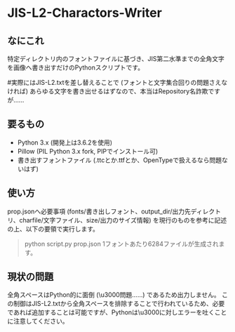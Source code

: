 # JIS-L2-Charactors-Writer

## なにこれ
特定ディレクトリ内のフォントファイルに基づき、JIS第二水準までの全角文字を画像へ書き出すだけのPythonスクリプトです。

#実際にはJIS-L2.txtを差し替えることで (フォントと文字集合回りの問題さえなければ) あらゆる文字を書き出せるはずなので、本当はRepository名詐欺ですが……

## 要るもの
* Python 3.x (開発上は3.6.2を使用)
* Pillow (PIL Python 3.x fork, PIPでインストール可)
* 書き出すフォントファイル (.ttcとか.ttfとか、OpenTypeで扱えるなら問題ないはず)

## 使い方
prop.jsonへ必要事項 (fonts/書き出しフォント、output_dir/出力先ディレクトリ、charfile/文字ファイル、size/出力のサイズ情報) を現行のものを参考に記述の上、以下の要領で実行します。
> python script.py prop.json
1フォントあたり6284ファイルが生成されます。

## 現状の問題
全角スペースはPython的に面倒 (\u3000問題……) であるため出力しません。
この制御はJIS-L2.txtから全角スペースを排除することで行われているため、必要であれば追加することは可能ですが、Pythonは\u3000に対しエラーを吐くことに注意してください。
